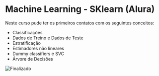 # Machine Learning - SKlearn (Alura)

Neste curso pude ter os primeiros contatos com os seguintes conceitos:

- Classificações
- Dados de Treino e Dados de Teste
- Estratificação
- Estimadores não lineares
- Dummy classifiers e SVC
- Árvore de Decisões

![Finalizado](http://img.shields.io/static/v1?label=STATUS&message=FINALIZADO&color=GREEN&style=for-the-badge)
